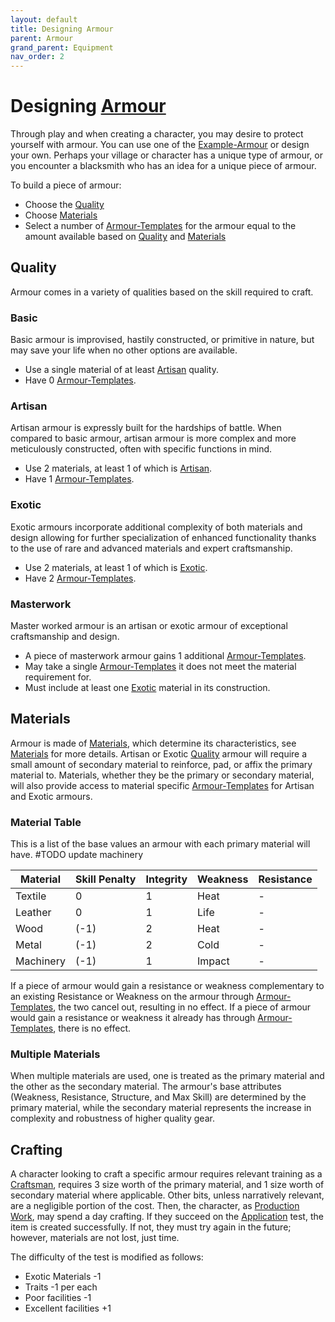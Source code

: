 ```yaml
---
layout: default
title: Designing Armour
parent: Armour
grand_parent: Equipment
nav_order: 2
---
```

# Designing [Armour](Core/Armour)
Through play and when creating a character, you may desire to protect yourself with armour. You can use one of the [Example-Armour](Example-Armour) or design your own. Perhaps your village or character has a unique type of armour, or you encounter a blacksmith who has an idea for a unique piece of armour. 

To build a piece of armour:
- Choose the [Quality](#Quality)
- Choose [Materials](#Materials)
- Select a number of [Armour-Templates](Armour-Templates) for the armour equal to the amount available based on [Quality](#Quality) and [Materials](#Materials)

## Quality
Armour comes in a variety of qualities based on the skill required to craft.
### Basic
Basic armour is improvised, hastily constructed, or primitive in nature, but may save your life when no other options are available. 
* Use a single material of at least [Artisan](Materials#Artisan) quality.
* Have 0 [Armour-Templates](Armour-Templates).


### Artisan

Artisan armour is expressly built for the hardships of battle. When compared to basic armour, artisan armour is more complex and more meticulously constructed, often with specific functions in mind.
* Use 2 materials, at least 1 of which is [Artisan](Materials#Artisan).
* Have 1 [Armour-Templates](Armour-Templates).

### Exotic

Exotic armours incorporate additional complexity of both materials and design allowing for further specialization of enhanced functionality thanks to the use of rare and advanced materials and expert craftsmanship.
* Use 2 materials, at least 1 of which is [Exotic](Materials#Exotic).
* Have 2 [Armour-Templates](Armour-Templates).

### Masterwork

Master worked armour is an artisan or exotic armour of exceptional craftsmanship and design. 
* A piece of masterwork armour gains 1 additional [Armour-Templates](Armour-Templates).
* May take a single [Armour-Templates](Armour-Templates) it does not meet the material requirement for. 
* Must include at least one [Exotic](Materials#Exotic) material in its construction.


## Materials
Armour is made of [Materials](Materials), which determine its characteristics, see [Materials](Core/Armour#Materials) for more details. Artisan or Exotic [Quality](Core/Armour#Quality) armour will require a small amount of secondary material to reinforce, pad, or affix the primary material to. Materials, whether they be the primary or secondary material, will also provide access to material specific [Armour-Templates](Armour-Templates) for Artisan and Exotic armours.

### Material Table
This is a list of the base values an armour with each primary material will have.
#TODO update machinery

| Material  | Skill Penalty | Integrity | Weakness | Resistance |
| --------- | ------------- | --------- | -------- | ---------- |
| Textile   | 0             | 1         | Heat     | -          |
| Leather   | 0             | 1         | Life     | -          |
| Wood      | (-1)          | 2         | Heat     | -          |
| Metal     | (-1)          | 2         | Cold     | -          |
| Machinery | (-1)          | 1         | Impact   | -          |

If a piece of armour would gain a resistance or weakness complementary to an existing Resistance or Weakness on the armour through [Armour-Templates](Armour-Templates), the two cancel out, resulting in no effect. If a piece of armour would gain a resistance or weakness it already has through [Armour-Templates](Armour-Templates), there is no effect. 

### Multiple Materials
 When multiple materials are used, one is treated as the primary material and the other as the secondary material. The armour's base attributes (Weakness, Resistance, Structure, and Max Skill) are determined by the primary material, while the secondary material represents the increase in complexity and robustness of higher quality gear.
 
## Crafting
A character looking to craft a specific armour requires relevant training as a [Craftsman](Craftsman), requires 3 size worth of the primary material, and 1 size worth of secondary material where applicable. Other bits, unless narratively relevant, are a negligible portion of the cost. Then, the character, as [Production Work](Activities#Production%20Work), may spend a day crafting. If they succeed on the [Application](Core/Intelligence#Application) test, the item is created successfully. If not, they must try again in the future; however, materials are not lost, just time. 

The difficulty of the test is modified as follows:

* Exotic Materials -1
* Traits -1 per each
* Poor facilities -1
* Excellent facilities +1
